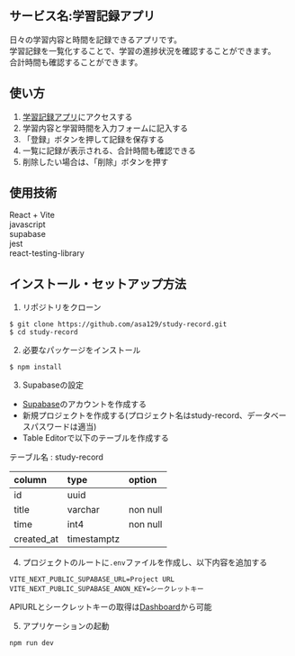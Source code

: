 ## サービス名:学習記録アプリ
日々の学習内容と時間を記録できるアプリです。  
学習記録を一覧化することで、学習の進捗状況を確認することができます。  
合計時間も確認することができます。
## 使い方
1. [学習記録アプリ](https://study-record-7da4e.web.app/)にアクセスする
2. 学習内容と学習時間を入力フォームに記入する
3. 「登録」ボタンを押して記録を保存する
4. 一覧に記録が表示される、合計時間も確認できる
5. 削除したい場合は、「削除」ボタンを押す
## 使用技術
React + Vite  
javascript  
supabase  
jest  
react-testing-library  
## インストール・セットアップ方法
1. リポジトリをクローン
 ```
 $ git clone https://github.com/asa129/study-record.git
 $ cd study-record
 ```

2. 必要なパッケージをインストール
 ```
 $ npm install
 ```

3. Supabaseの設定
 * [Supabase](https://supabase.com/)のアカウントを作成する
 * 新規プロジェクトを作成する(プロジェクト名はstudy-record、データベースパスワードは適当)
 * Table Editorで以下のテーブルを作成する

 テーブル名 : study-record
 
 | column | type | option |
 |:------|:-----|:-------|
 |id|uuid| |
 |title|varchar |non null|
 |time|int4 |non null|
 |created_at|timestamptz ||

4. プロジェクトのルートに`.env`ファイルを作成し、以下内容を追加する
 ```
 VITE_NEXT_PUBLIC_SUPABASE_URL=Project URL
 VITE_NEXT_PUBLIC_SUPABASE_ANON_KEY=シークレットキー
 ```
 APIURLとシークレットキーの取得は[Dashboard](https://supabase.com/dashboard/project/_/settings/api)から可能  

5. アプリケーションの起動
```
npm run dev
```
